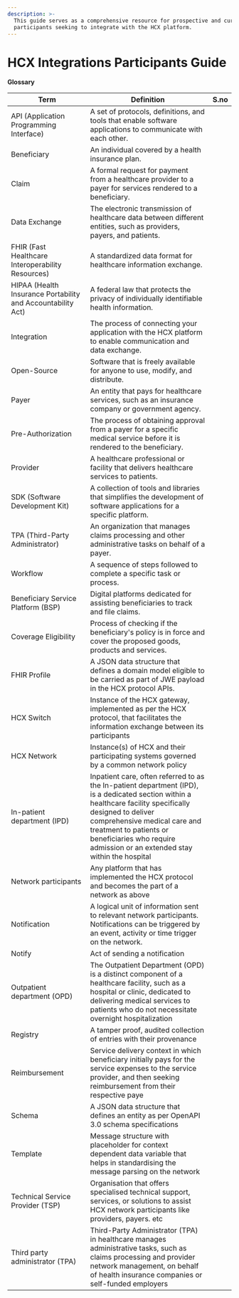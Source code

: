 ```yaml
---
description: >-
  This guide serves as a comprehensive resource for prospective and current
  participants seeking to integrate with the HCX platform.
---
```


# HCX Integrations Participants Guide

**Glossary**

<table><thead><tr><th width="162">Term</th><th>Definition</th><th data-hidden>S.no</th></tr></thead><tbody><tr><td>API (Application Programming Interface)</td><td>A set of protocols, definitions, and tools that enable software applications to communicate with each other.</td><td></td></tr><tr><td>Beneficiary</td><td>An individual covered by a health insurance plan.</td><td></td></tr><tr><td>Claim</td><td>A formal request for payment from a healthcare provider to a payer for services rendered to a beneficiary.</td><td></td></tr><tr><td>Data Exchange</td><td>The electronic transmission of healthcare data between different entities, such as providers, payers, and patients.</td><td></td></tr><tr><td>FHIR (Fast Healthcare Interoperability Resources)</td><td>A standardized data format for healthcare information exchange.</td><td></td></tr><tr><td>HIPAA (Health Insurance Portability and Accountability Act)</td><td>A federal law that protects the privacy of individually identifiable health information.</td><td></td></tr><tr><td>Integration</td><td>The process of connecting your application with the HCX platform to enable communication and data exchange.</td><td></td></tr><tr><td>Open-Source</td><td>Software that is freely available for anyone to use, modify, and distribute.</td><td></td></tr><tr><td>Payer</td><td>An entity that pays for healthcare services, such as an insurance company or government agency.</td><td></td></tr><tr><td>Pre-Authorization</td><td>The process of obtaining approval from a payer for a specific medical service before it is rendered to the beneficiary.</td><td></td></tr><tr><td>Provider</td><td>A healthcare professional or facility that delivers healthcare services to patients.</td><td></td></tr><tr><td>SDK (Software Development Kit)</td><td>A collection of tools and libraries that simplifies the development of software applications for a specific platform.</td><td></td></tr><tr><td>TPA (Third-Party Administrator)</td><td>An organization that manages claims processing and other administrative tasks on behalf of a payer.</td><td></td></tr><tr><td>Workflow</td><td>A sequence of steps followed to complete a specific task or process.</td><td></td></tr><tr><td>Beneficiary Service Platform (BSP)</td><td>Digital platforms dedicated for assisting beneficiaries to track and file claims.</td><td></td></tr><tr><td>Coverage Eligibility</td><td>Process of checking if the beneficiary's policy is in force and cover the proposed goods, products and services.</td><td></td></tr><tr><td>FHIR Profile</td><td>A JSON data structure that defines a domain model eligible to be carried as part of JWE payload in the HCX protocol APIs.</td><td></td></tr><tr><td>HCX Switch</td><td>Instance of the HCX gateway, implemented as per the HCX protocol, that facilitates the information exchange between its participants</td><td></td></tr><tr><td>HCX Network</td><td>Instance(s) of HCX and their participating systems governed by a common network policy</td><td></td></tr><tr><td>In-patient department (IPD)</td><td>Inpatient care, often referred to as the In-patient department (IPD), is a dedicated section within a healthcare facility specifically designed to deliver comprehensive medical care and treatment to patients or beneficiaries who require admission or an extended stay within the hospital</td><td></td></tr><tr><td>Network participants</td><td>Any platform that has implemented the HCX protocol and becomes the part of a network as above</td><td></td></tr><tr><td>Notification</td><td>A logical unit of information sent to relevant network participants. Notifications can be triggered by an event, activity or time trigger on the network.</td><td></td></tr><tr><td>Notify</td><td>Act of sending a notification</td><td></td></tr><tr><td>Outpatient department (OPD)</td><td>The Outpatient Department (OPD) is a distinct component of a healthcare facility, such as a hospital or clinic, dedicated to delivering medical services to patients who do not necessitate overnight hospitalization</td><td></td></tr><tr><td>Registry</td><td>A tamper proof, audited collection of entries with their provenance</td><td></td></tr><tr><td>Reimbursement</td><td>Service delivery context in which beneficiary initially pays for the service expenses to the service provider, and then seeking reimbursement from their respective paye</td><td></td></tr><tr><td>Schema</td><td>A JSON data structure that defines an entity as per OpenAPI 3.0 schema specifications</td><td></td></tr><tr><td>Template</td><td>Message structure with placeholder for context dependent data variable that helps in standardising the message parsing on the network</td><td></td></tr><tr><td>Technical Service Provider (TSP)</td><td>Organisation that offers specialised technical support, services, or solutions to assist HCX network participants like providers, payers. etc</td><td></td></tr><tr><td>Third party administrator (TPA)</td><td>Third-Party Administrator (TPA) in healthcare manages administrative tasks, such as claims processing and provider network management, on behalf of health insurance companies or self-funded employers</td><td></td></tr></tbody></table>
